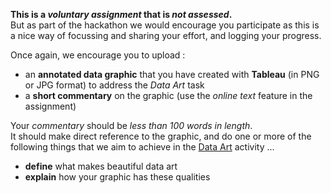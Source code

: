 <!--- Task : Week 04 --->

**This is a _voluntary assignment_ that is _not assessed_.**<br/>
But as part of the hackathon we would encourage you participate as this is a nice way of focussing and sharing your effort, and logging your progress.

Once again, we encourage you to upload :

- an **annotated data graphic** that you have created with **Tableau** (in PNG or JPG format) to address the _Data Art_ task
- a **short commentary** on the graphic (use the _online text_ feature in the assignment)

Your _commentary_ should be _less than 100 words in length_.<br/>
It should make direct reference to the graphic, and do one or more of the following things that we aim to achieve in the [Data Art](https://moodle.city.ac.uk/mod/page/view.php?id=2555970) activity ...<br/>

- **define** what makes beautiful data art
- **explain** how your graphic has these qualities

